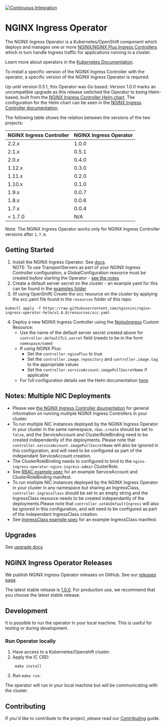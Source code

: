 [![Continuous Integration](https://github.com/nginxinc/nginx-ingress-helm-operator/workflows/Continuous%20Integration/badge.svg)](https://github.com/nginxinc/nginx-ingress-helm-operator/actions)

# NGINX Ingress Operator

The NGINX Ingress Operator is a Kubernetes/OpenShift component which deploys and manages one or more [NGINX/NGINX Plus Ingress Controllers](https://github.com/nginxinc/kubernetes-ingress) which in turn handle Ingress traffic for applications running in a cluster.

Learn more about operators in the [Kubernetes Documentation](https://kubernetes.io/docs/concepts/extend-kubernetes/operator/).

To install a specific version of the NGINX Ingress Controller with the operator, a specific version of the NGINX Ingress Operator is required.

Up until version 0.5.1, this Operator was Go based. Version 1.0.0 marks an uncompatible upgrade as this release swtiched the Operator to being Helm-based, built from the [NGINX Ingress Controller Helm chart](http://helm.nginx.com/#nginx-ingress-controller). The configuration for the Helm chart can be seen in the [NGINX Ingress Controller documentation](https://docs.nginx.com/nginx-ingress-controller/installation/installation-with-helm/#configuration).

The following table shows the relation between the versions of the two projects:

| NGINX Ingress Controller | NGINX Ingress Operator |
| --- | --- |
| 2.2.x | 1.0.0 |
| 2.1.x | 0.5.1 |
| 2.0.x | 0.4.0 |
| 1.12.x | 0.3.0 |
| 1.11.x | 0.2.0 |
| 1.10.x | 0.1.0 |
| 1.9.x | 0.0.7 |
| 1.8.x | 0.0.6 |
| 1.7.x | 0.0.4 |
| < 1.7.0 | N/A |

Note: The NGINX Ingress Operator works only for NGINX Ingress Controller versions after `1.7.0`.

## Getting Started

1. Install the NGINX Ingress Operator. See [docs](./docs/installation.md).
   <br> NOTE: To use TransportServers as part of your NGINX Ingress Controller configuration, a GlobalConfiguration resource must be created *before* starting the Operator - [see the notes](./examples/deployment-oss-min/README.md#TransportServers)
2. Create a default server secret on the cluster - an example yaml for this can be found in the [examples folder](https://github.com/nginxinc/nginx-ingress-helm-operator/blob/v1.0.0/examples/default-server-secret.yaml)
3. (If using OpenShift) Create the scc resource on the cluster by applying the scc.yaml file found in the `resources` folder of this repo:
  ```shell
  kubectl apply -f https://raw.githubusercontent.com/nginxinc/nginx-ingress-operator-helm/v1.0.0/resources/scc.yaml
  ```
4. Deploy a new NGINX Ingress Controller using the [NginxIngress](./config/samples/charts_v1alpha1_nginxingress.yaml) Custom Resource:
    * Use the name of the default server secret created above for `controller.defaultTLS.secret` field (needs to be in the form `namespace/name`)
    * If using NGINX Plus:
      * Set the `controller.nginxPlus` to true
      * Set the `controller.image.repository` and `controller.image.tag` to the appropriate values
      * Set the `controller.serviceAccount.imagePullSecretName` if applicable
    * For full configuration details see the Helm documentation [here](https://docs.nginx.com/nginx-ingress-controller/installation/installation-with-helm/#configuration).


## Notes: Multiple NIC Deployments
* Please see [the NGINX Ingress Controller doumentation](https://docs.nginx.com/nginx-ingress-controller/installation/running-multiple-ingress-controllers/) for general information on running multiple NGINX Ingress Controllers in your cluster.
* To run multiple NIC instances deployed by the NGINX Ingress Operator in your cluster in the same namespace, `rbac.create` should be set to `false`, and the ServiceAccount and ClusterRoleBinding need to be created independently of the deployments. Please note that `controller.serviceAccount.imagePullSecretName` will also be ignored in this configuration, and will need to be configured as part of the independant ServiceAccount creation.
* The ClusterRoleBinding needs to configured to bind to the `nginx-ingress-operator-nginx-ingress-admin` ClusterRole.
* See [RBAC example spec](../resources/rbac-example.yaml) for an example ServiceAccount and ClusterRoleBinding manifest.
* To run multiple NIC instances deployed by the NGINX Ingress Operator in your cluster in any namespace but sharing an IngressClass, `controller.ingressClass` should be set to an empty string and the IngressClass resource needs to be created independantly of the deployments.Please note that `controller.setAsDefaultIngress` will also be ignored in this configuration, and will need to be configured as part of the independant IngressClass creation.
* See [IngressClass example spec](../resources/ingress-class.yaml) for an example IngressClass manifest.

## Upgrades

See [upgrade docs](./docs/upgrades)

## NGINX Ingress Operator Releases
We publish NGINX Ingress Operator releases on GitHub. See our [releases page](https://github.com/nginxinc/nginx-ingress-helm-operator/releases).

The latest stable release is [1.0.0](https://github.com/nginxinc/nginx-ingress-helm-operator/releases/tag/v1.0.0). For production use, we recommend that you choose the latest stable release.

## Development

It is possible to run the operator in your local machine. This is useful for testing or during development.

### Run Operator locally

1. Have access to a Kubernetes/Openshift cluster.
1. Apply the IC CRD:
   ```
    make install
    ```
2. Run `make run`.

The operator will run in your local machine but will be communicating with the cluster.

## Contributing

If you'd like to contribute to the project, please read our [Contributing](./CONTRIBUTING.md) guide.

